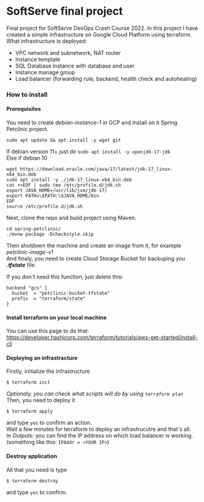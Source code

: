 # SoftServe final project
Final project for SoftServe DevOps Crash Course 2022.
In this project I have created a simple infrastructure on Google Cloud Platform using terraform.\
What infrastructure is deployed:
- VPC network and subnetwork, NAT router
- Instance template 
- SQL Database Instance with database and user
- Instance manage group
- Load balancer (forwarding rule, backend, health check and autohealing)

### How to install
#### Prerequisites
You need to create *debian-instance-1* in GCP and install on it Spring Petclinic project.
```
sudo apt update && apt install -y wget git
```
If debian version 11+ just do `sudo apt install -y openjdk-17-jdk`\
Else if debian 10
```
wget https://download.oracle.com/java/17/latest/jdk-17_linux-x64_bin.deb
sudo apt install -y ./jdk-17_linux-x64_bin.deb
cat <<EOF | sudo tee /etc/profile.d/jdk.sh
export JAVA_HOME=/usr/lib/jvm/jdk-17/
export PATH=\$PATH:\$JAVA_HOME/bin
EOF
source /etc/profile.d/jdk.sh
```
Next, clone the repo and build project using Maven.
```
cd spring-petclinic/
./mvnw package -Dcheckstyle.skip
```
Then shutdown the machine and create an image from it, for example *petclinic-image-v1*\
And finaly, you need to create Cloud Storage Bucket for backuping you ***.tfstate*** file.

If you don\`t need this function, just delete this:
  ```
  backend "gcs" {
    bucket  = "petclinic-bucket-tfstate"
    prefix  = "terraform/state"
  }
   ```

#### Install terraform on your local machine
You can use this page to do that: https://developer.hashicorp.com/terraform/tutorials/aws-get-started/install-cli 

#### Deploying an infrastracture
Firstly, initialize the infrastructure
```
$ terraform init
```
*Optionaly, you can check what scripts will do by using `terraform plan`*\
Then, you need to deploy it
```
$ terraform apply
```
and type `yes` to confirm an action.\
Wait a few minutes for terraform to deploy an infrastrucutre and that\`s all.\
In *Outputs:* you can find the IP address on which load balancer is working. (something like this: `IPAddr = <YOUR IP>`)

#### Destroy application
All that you need is type
```
$ terraform destroy
```
and type `yes` to confirm.




